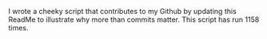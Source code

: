 I wrote a cheeky script that contributes to my Github by updating this ReadMe to illustrate why more than commits matter. This script has run 1158 times.